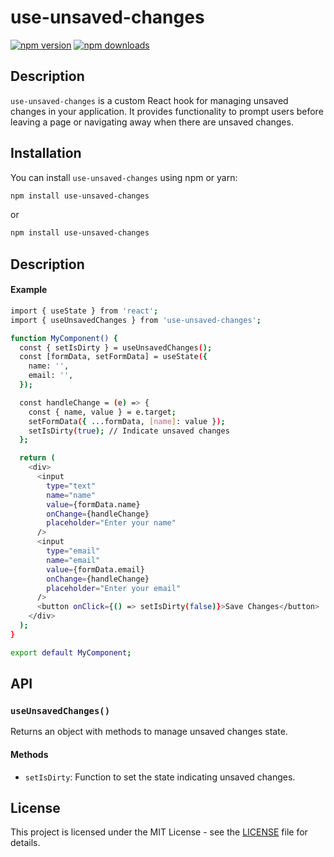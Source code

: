 # use-unsaved-changes

[![npm version](https://img.shields.io/npm/v/use-unsaved-changes.svg?style=flat-square)](https://www.npmjs.com/package/use-unsaved-changes)
[![npm downloads](https://img.shields.io/npm/dm/use-unsaved-changes.svg?style=flat-square)](https://www.npmjs.com/package/use-unsaved-changes)

## Description

`use-unsaved-changes` is a custom React hook for managing unsaved changes in your application. It provides functionality to prompt users before leaving a page or navigating away when there are unsaved changes.

## Installation

You can install `use-unsaved-changes` using npm or yarn:

```bash
npm install use-unsaved-changes
```
or 

```bash
npm install use-unsaved-changes
```

## Description

#### Example
```bash
import { useState } from 'react';
import { useUnsavedChanges } from 'use-unsaved-changes';

function MyComponent() {
  const { setIsDirty } = useUnsavedChanges();
  const [formData, setFormData] = useState({
    name: '',
    email: '',
  });

  const handleChange = (e) => {
    const { name, value } = e.target;
    setFormData({ ...formData, [name]: value });
    setIsDirty(true); // Indicate unsaved changes
  };

  return (
    <div>
      <input
        type="text"
        name="name"
        value={formData.name}
        onChange={handleChange}
        placeholder="Enter your name"
      />
      <input
        type="email"
        name="email"
        value={formData.email}
        onChange={handleChange}
        placeholder="Enter your email"
      />
      <button onClick={() => setIsDirty(false)}>Save Changes</button>
    </div>
  );
}

export default MyComponent;

```

## API

### `useUnsavedChanges()`

Returns an object with methods to manage unsaved changes state.

#### Methods

- `setIsDirty`: Function to set the state indicating unsaved changes.

## License

This project is licensed under the MIT License - see the [LICENSE](LICENSE) file for details.


